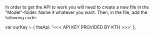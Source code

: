 In order to get the API to work you will need to create a new file in the "Model"-folder. Name it whatever you want. Then, in the file, add the following code:

var ourKey = {
    theApi: '<<< API KEY PROVIDED BY KTH >>>'
};
